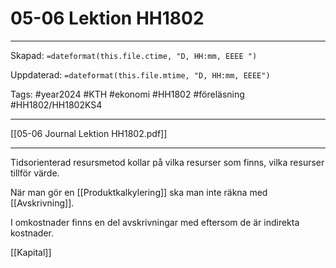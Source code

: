 # 05-06 Lektion HH1802

---

Skapad: `=dateformat(this.file.ctime, "D, HH:mm, EEEE ")`

Uppdaterad: `=dateformat(this.file.mtime, "D, HH:mm, EEEE")`

Tags: #year2024 #KTH #ekonomi #HH1802 #föreläsning #HH1802/HH1802KS4

---

[[05-06 Journal Lektion HH1802.pdf]]

---
Tidsorienterad resursmetod kollar på vilka resurser som finns, vilka resurser tillför värde.

När man gör en [[Produktkalkylering]] ska man inte räkna med [[Avskrivning]].

I omkostnader finns en del avskrivningar med eftersom de är indirekta kostnader.

[[Kapital]]
